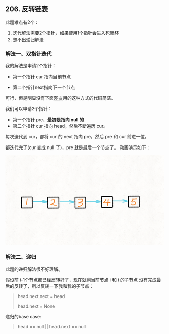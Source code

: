 ## 206. 反转链表

此题难点有2个：

1. 迭代解法需要2个指针，如果使用1个指针会进入死循环
2. 想不出递归解法

### 解法一、双指针迭代

我的解法是申请2个指针：

* 第一个指针 cur 指向当前节点

* 第二个指针next指向下一个节点

可行，但是明显没有下面[网友](https://leetcode-cn.com/problems/reverse-linked-list/solution/dong-hua-yan-shi-206-fan-zhuan-lian-biao-by-user74/)用的这种方式的代码简洁。

我们可以申请2个指针：
* 第一个指针 pre，**最初是指向 null 的**
* 第二个指针 cur 指向 head，然后不断遍历 cur。

每次迭代到 cur，都将 cur 的 next 指向 pre，然后 pre 和 cur 前进一位。

都迭代完了(cur 变成 null 了)，pre 就是最后一个节点了。
  动画演示如下：

 ![](../image/206.反转链表.gif) 

### 解法二、递归

此题的递归解法很不好理解。

假设前 i-1个节点都已经反转好了，现在就剩当前节点 i 和 i 的子节点 没有完成最后的反转了，所以反转一下我和我的子节点：

>head.next.next = head
>
>head.next = None

递归的base case:

>  head == null || head.next == null 


